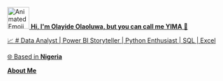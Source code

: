 <u><img src="https://iam-weijie.github.io/wave/hand-emoji.svg" alt="Animated Emoji" width="50" height="50"> **Hi, I'm Olayide Olaoluwa, but you can call me YIMA** 💎

:chart_with_upwards_trend: # Data Analyst | Power BI Storyteller | Python Enthusiast | SQL | Excel

🌐 Based in **Nigeria**

<u>**About Me**

